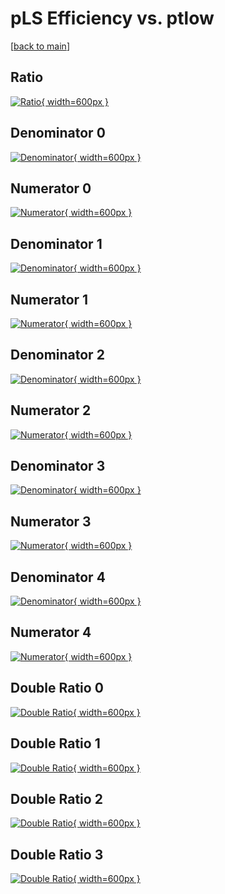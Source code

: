 # pLS Efficiency vs. ptlow

[[back to main](./)]



## Ratio

[![Ratio](../mtv/var/pLS_xtr_321_0_eff_ptlow.png){ width=600px }](../mtv/var/pLS_xtr_321_0_eff_ptlow.pdf)

## Denominator 0

[![Denominator](../mtv/den/pLS_xtr_321_0_eff_ptlow_den0.png){ width=600px }](../mtv/den/pLS_xtr_321_0_eff_ptlow_den0.pdf)

## Numerator 0

[![Numerator](../mtv/num/pLS_xtr_321_0_eff_ptlow_num0.png){ width=600px }](../mtv/num/pLS_xtr_321_0_eff_ptlow_num0.pdf)

## Denominator 1

[![Denominator](../mtv/den/pLS_xtr_321_0_eff_ptlow_den1.png){ width=600px }](../mtv/den/pLS_xtr_321_0_eff_ptlow_den1.pdf)

## Numerator 1

[![Numerator](../mtv/num/pLS_xtr_321_0_eff_ptlow_num1.png){ width=600px }](../mtv/num/pLS_xtr_321_0_eff_ptlow_num1.pdf)

## Denominator 2

[![Denominator](../mtv/den/pLS_xtr_321_0_eff_ptlow_den2.png){ width=600px }](../mtv/den/pLS_xtr_321_0_eff_ptlow_den2.pdf)

## Numerator 2

[![Numerator](../mtv/num/pLS_xtr_321_0_eff_ptlow_num2.png){ width=600px }](../mtv/num/pLS_xtr_321_0_eff_ptlow_num2.pdf)

## Denominator 3

[![Denominator](../mtv/den/pLS_xtr_321_0_eff_ptlow_den3.png){ width=600px }](../mtv/den/pLS_xtr_321_0_eff_ptlow_den3.pdf)

## Numerator 3

[![Numerator](../mtv/num/pLS_xtr_321_0_eff_ptlow_num3.png){ width=600px }](../mtv/num/pLS_xtr_321_0_eff_ptlow_num3.pdf)

## Denominator 4

[![Denominator](../mtv/den/pLS_xtr_321_0_eff_ptlow_den4.png){ width=600px }](../mtv/den/pLS_xtr_321_0_eff_ptlow_den4.pdf)

## Numerator 4

[![Numerator](../mtv/num/pLS_xtr_321_0_eff_ptlow_num4.png){ width=600px }](../mtv/num/pLS_xtr_321_0_eff_ptlow_num4.pdf)

## Double Ratio 0

[![Double Ratio](../mtv/ratio/pLS_xtr_321_0_eff_ptlow_ratio0.png){ width=600px }](../mtv/ratio/pLS_xtr_321_0_eff_ptlow_ratio0.pdf)

## Double Ratio 1

[![Double Ratio](../mtv/ratio/pLS_xtr_321_0_eff_ptlow_ratio1.png){ width=600px }](../mtv/ratio/pLS_xtr_321_0_eff_ptlow_ratio1.pdf)

## Double Ratio 2

[![Double Ratio](../mtv/ratio/pLS_xtr_321_0_eff_ptlow_ratio2.png){ width=600px }](../mtv/ratio/pLS_xtr_321_0_eff_ptlow_ratio2.pdf)

## Double Ratio 3

[![Double Ratio](../mtv/ratio/pLS_xtr_321_0_eff_ptlow_ratio3.png){ width=600px }](../mtv/ratio/pLS_xtr_321_0_eff_ptlow_ratio3.pdf)

